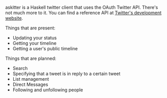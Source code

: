 askitter is a Haskell twitter client that uses the OAuth Twitter
API. There's not much more to it. You can find a reference API at
[Twitter's development website](http://dev.twitter.com/doc).

Things that are present:

* Updating your status
* Getting your timeline
* Getting a user's public timeline

Things that are planned:

* Search
* Specifying that a tweet is in reply to a certain tweet
* List management
* Direct Messages
* Following and unfollowing people